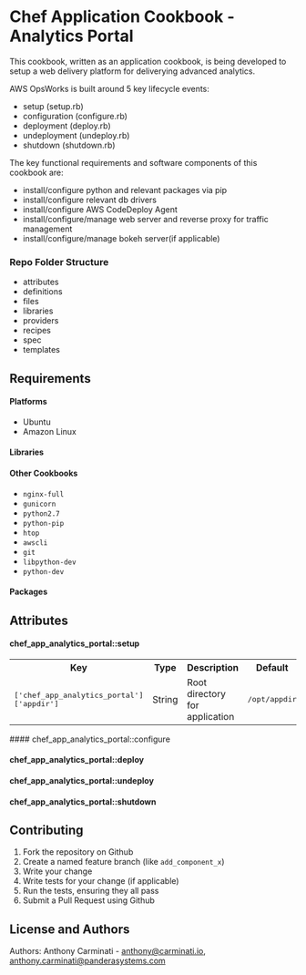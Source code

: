 Chef Application Cookbook - Analytics Portal
===========================
This cookbook, written as an application cookbook, is being developed to setup a web delivery platform for deliverying advanced analytics.

AWS OpsWorks is built around 5 key lifecycle events:

- setup (setup.rb)
- configuration (configure.rb)
- deployment (deploy.rb)
- undeployment (undeploy.rb)
- shutdown (shutdown.rb)

The key functional requirements and software components of this cookbook are:

- install/configure python and relevant packages via pip
- install/configure relevant db drivers
- install/configure AWS CodeDeploy Agent
- install/configure/manage web server and reverse proxy for traffic management
- install/configure/manage bokeh server(if applicable)

### Repo Folder Structure
- attributes
- definitions
- files
- libraries
- providers
- recipes
- spec
- templates

Requirements
------------
#### Platforms
- Ubuntu
- Amazon Linux

#### Libraries

#### Other Cookbooks
- `nginx-full`
- `gunicorn`
- `python2.7`
- `python-pip`
- `htop`
- `awscli`
- `git`
- `libpython-dev`
- `python-dev`

#### Packages


Attributes
----------
<!--TODO: List parameters here for each recipe.-->
#### chef_app_analytics_portal::setup
<table>
  <tr>
    <th>Key</th>
    <th>Type</th>
    <th>Description</th>
    <th>Default</th>
  </tr>
  <tr>
    <td><tt>['chef_app_analytics_portal']['appdir']</tt></td>
    <td>String</td>
    <td>Root directory for application</td>
    <!--TODO: Add attribute to code-->
    <td><tt>/opt/appdir</tt></td>
  </tr>
</table>
#### chef_app_analytics_portal::configure

#### chef_app_analytics_portal::deploy

#### chef_app_analytics_portal::undeploy

#### chef_app_analytics_portal::shutdown


Contributing
------------
1. Fork the repository on Github
2. Create a named feature branch (like `add_component_x`)
3. Write your change
4. Write tests for your change (if applicable)
5. Run the tests, ensuring they all pass
6. Submit a Pull Request using Github

License and Authors
-------------------
Authors: Anthony Carminati - anthony@carminati.io, anthony.carminati@panderasystems.com
